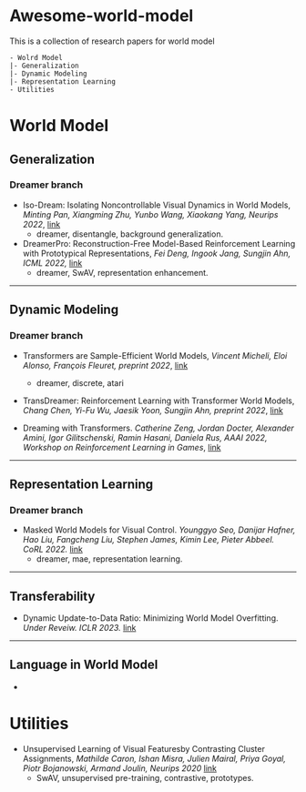 # Awesome-world-model
This is a collection of research papers for world model

```
- Wolrd Model
|- Generalization
|- Dynamic Modeling
|- Representation Learning
- Utilities
```

# World Model

## Generalization

### Dreamer branch

- Iso-Dream: Isolating Noncontrollable Visual Dynamics in World Models, *Minting Pan, Xiangming Zhu, Yunbo Wang, Xiaokang Yang, Neurips 2022*,  [link](https://arxiv.org/abs/2205.13817)
  - dreamer, disentangle, background generalization.
- DreamerPro: Reconstruction-Free Model-Based Reinforcement Learning with Prototypical Representations, *Fei Deng, Ingook Jang, Sungjin Ahn, ICML 2022,* [link](https://arxiv.org/abs/2110.14565)
  - dreamer, SwAV, representation enhancement.

---

## Dynamic Modeling

### Dreamer branch

- Transformers are Sample-Efficient World Models, *Vincent Micheli, Eloi Alonso, François Fleuret, preprint 2022*, [link](https://openreview.net/forum?id=vhFu1Acb0xb)
  - dreamer, discrete, atari

- TransDreamer: Reinforcement Learning with Transformer World Models, *Chang Chen, Yi-Fu Wu, Jaesik Yoon, Sungjin Ahn, preprint 2022*, [link](https://arxiv.org/abs/2202.09481)
- Dreaming with Transformers. *Catherine Zeng, Jordan Docter, Alexander Amini, Igor Gilitschenski, Ramin Hasani, Daniela Rus, AAAI 2022, Workshop on Reinforcement Learning in Games*, [link](http://aaai-rlg.mlanctot.info/papers/AAAI22-RLG_paper_24.pdf)

---

## Representation Learning

### Dreamer branch

- Masked World Models for Visual Control. *Younggyo Seo, Danijar Hafner, Hao Liu, Fangcheng Liu, Stephen James, Kimin Lee, Pieter Abbeel. CoRL 2022.* [link](https://arxiv.org/abs/2206.14244)
  - dreamer, mae, representation learning.

---
## Transferability

- Dynamic Update-to-Data Ratio: Minimizing World Model Overfitting. *Under Reveiw. ICLR 2023.* [link](https://openreview.net/forum?id=ZIkHSXzd9O7)

---
## Language in World Model
- 

# Utilities

- Unsupervised Learning of Visual Featuresby Contrasting Cluster Assignments, *Mathilde Caron, Ishan Misra, Julien Mairal, Priya Goyal, Piotr Bojanowski, Armand Joulin, Neurips 2020* [link](https://proceedings.neurips.cc/paper/2020/hash/70feb62b69f16e0238f741fab228fec2-Abstract.html)
  - SwAV, unsupervised pre-training, contrastive, prototypes.
